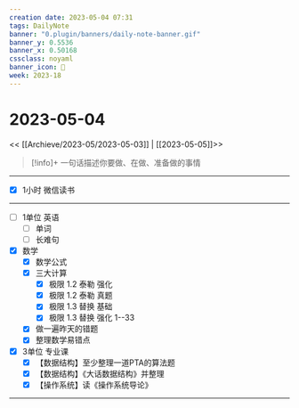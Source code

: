```yaml
---
creation date: 2023-05-04 07:31
tags: DailyNote
banner: "0.plugin/banners/daily-note-banner.gif"
banner_y: 0.5536
banner_x: 0.50168
cssclass: noyaml
banner_icon: 💌
week: 2023-18
---
```


# 2023-05-04

<< [[Archieve/2023-05/2023-05-03]] | [[2023-05-05]]>>


> [!info]+ 一句话描述你要做、在做、准备做的事情
> 

---

- [x] 1小时 微信读书

---

- [ ] 1单位 英语
	- [ ] 单词
	- [ ] 长难句
- [x] 数学
	- [x] 数学公式
	- [x] 三大计算
		- [x] 极限 1.2 泰勒 强化
		- [x] 极限 1.2 泰勒 真题
		- [x] 极限 1.3 替换 基础
		- [x] 极限 1.3 替换 强化 1--33
	- [x] 做一遍昨天的错题
	- [x] 整理数学易错点
- [x] 3单位 专业课
	- [x] 【数据结构】至少整理一道PTA的算法题
	- [x] 【数据结构】《大话数据结构》并整理
	- [x] 【操作系统】读《操作系统导论》

---

